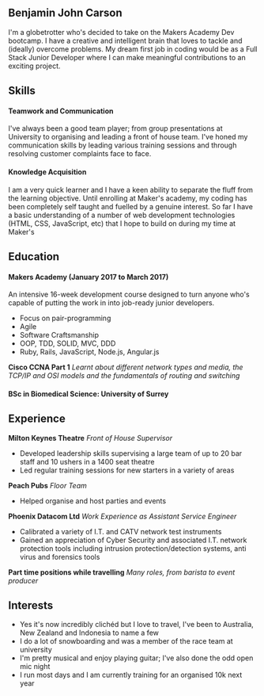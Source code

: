 ## Benjamin John Carson

I'm a globetrotter who's decided to take on the Makers Academy Dev bootcamp. I have a creative and intelligent brain that loves to tackle and (ideally) overcome problems. My dream first job in coding would be as a Full Stack Junior Developer where I can make meaningful contributions to an exciting project.

## Skills

#### Teamwork and Communication

I've always been a good team player; from group presentations at University to organising and leading a front of house team. I've honed my communication skills by leading various training sessions and through resolving customer complaints face to face.

#### Knowledge Acquisition

I am a very quick learner and I have a keen ability to separate the fluff from the learning objective. Until enrolling at Maker's academy, my coding has been completely self taught and fuelled by a genuine interest. So far I have a basic understanding of a number of web development technologies (HTML, CSS, JavaScript, etc) that I hope to build on during my time at Maker's
## Education

#### Makers Academy (January 2017 to March 2017)

An intensive 16-week development course designed to turn anyone who's capable of putting the work in into job-ready junior developers.

- Focus on pair-programming
- Agile
- Software Craftsmanship
- OOP, TDD, SOLID, MVC, DDD
- Ruby, Rails, JavaScript, Node.js, Angular.js

**Cisco CCNA Part 1**
*Learnt about different network types and media, the TCP/IP and OSI models and the fundamentals of routing and switching*

#### BSc in Biomedical Science: University of Surrey

## Experience

**Milton Keynes Theatre**
*Front of House Supervisor* 
- Developed leadership skills supervising a large team of up to 20 bar staff and 10 ushers in a 1400 seat theatre
- Led regular training sessions for new starters in a variety of areas

**Peach Pubs**
*Floor Team*
- Helped organise and host parties and events

**Phoenix Datacom Ltd**
*Work Experience as Assistant Service Engineer*
- Calibrated a variety of I.T. and CATV network test instruments
- Gained an appreciation of Cyber Security and associated I.T. network protection tools including intrusion protection/detection systems, anti virus and forensics tools

**Part time positions while travelling**
*Many roles, from barista to event producer*

## Interests

- Yes it's now incredibly clichéd but I love to travel, I've been to Australia, New Zealand and Indonesia to name a few 
- I do a lot of snowboarding and was a member of the race team at university 
- I'm pretty musical and enjoy playing guitar; I've also done the odd open mic night 
- I run most days and I am currently training for an organised 10k next year